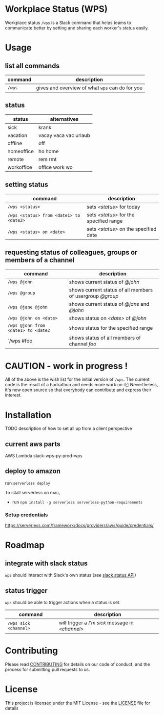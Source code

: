 # Workplace Status (WPS)

Workplace status `/wps` is a Slack command that helps teams to communicate better
by setting and sharing each worker's status easily.

# Usage

## list all commands

| command | description |
| ---- | ---- |
| `/wps` | gives and overview of what `wps` can do for you |

## status

| status | alternatives |
| ---------- | ----- |
| sick | krank |
| vacation | vacay vaca vac urlaub |
| offline | off |
| homeoffice | ho home |
| remote | rem rmt |
| workoffice | office work wo |

## setting status

| command | description |
| ---- | ---- |
| `/wps <status>` | sets _\<status\>_ for today |
| `/wps <status> from <date1> to <date2>` | sets _\<status\>_ for the specified range |
| `/wps <status> on <date>` | sets _\<status\>_ on the specified date |

## requesting status of colleagues, groups or members of a channel

| command | description |
| ---- | ---- |
| `/wps @john` | shows current status of _@john_ |
| `/wps @group` | shows current status of all members of usergroup _@group_ |
| `/wps @jane @john` | shows current status of _@jane_ and _@john_  |
| `/wps @john on <date>` | shows status on _\<date\>_ of _@john_ |
| `/wps @john from <date1> to <date2` | shows status for the specified range |
| `/wps #foo | shows status of all members of channel _foo_ |


# CAUTION - work in progress !

All of the above is the wish list for the initial version of `/wps`.
The current code is the result of a hackathon and needs more work on it;)
Nevertheless, it's now open source so that everybody can contribute and
express their interest.

# Installation

TODO description of how to set all up from a client perspective

## current aws parts

AWS Lambda slack-wps-py-prod-wps

## deploy to amazon

run `serverless deploy`

To istall serverless on mac,
* run `npm install -g serverless serverless-python-requirements`

### Setup credentials
https://serverless.com/framework/docs/providers/aws/guide/credentials/

# Roadmap

## integrate with slack status

`wps` should interact with Slack's own status
(see [slack status API](https://api.slack.com/docs/presence-and-status))

## status trigger

`wps` should be able to trigger actions when a status is set.

| command | description |
| ---- | ---- |
| `/wps sick <channel>` | will trigger a _I'm sick_ message in _\<channel\>_ |


# Contributing

Please read [CONTRIBUTING](CONTRIBUTING.md) for details on our code of conduct, and the process
for submitting pull requests to us.

# License

This project is licensed under the MIT License - see the [LICENSE](LICENSE.md) file for details
